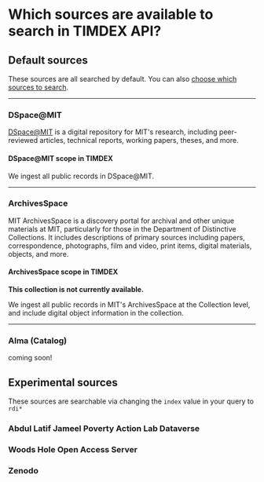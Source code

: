 # Which sources are available to search in TIMDEX API?

## Default sources

These sources are all searched by default. You can also [choose which sources to search](../howto/limiting-your-search-to-specified-sources.md).

---

### DSpace@MIT

[DSpace@MIT](https://dspace.mit.edu) is a digital repository for MIT's research, including peer-reviewed articles, technical reports, working papers, theses, and more.

#### DSpace@MIT scope in TIMDEX

We ingest all public records in DSpace@MIT.

---

### ArchivesSpace

MIT ArchivesSpace is a discovery portal for archival and other unique materials at MIT, particularly for those in the Department of Distinctive Collections. It includes descriptions of primary sources including papers, correspondence, photographs, film and video, print items, digital materials, objects, and more.

#### ArchivesSpace scope in TIMDEX

**This collection is not currently available.**

We ingest all public records in MIT's ArchivesSpace at the Collection level, and include digital object information in the collection.

---

### Alma (Catalog)

coming soon!

## Experimental sources

These sources are searchable via changing the `index` value in your query to `rdi*`

### Abdul Latif Jameel Poverty Action Lab Dataverse

### Woods Hole Open Access Server

### Zenodo

